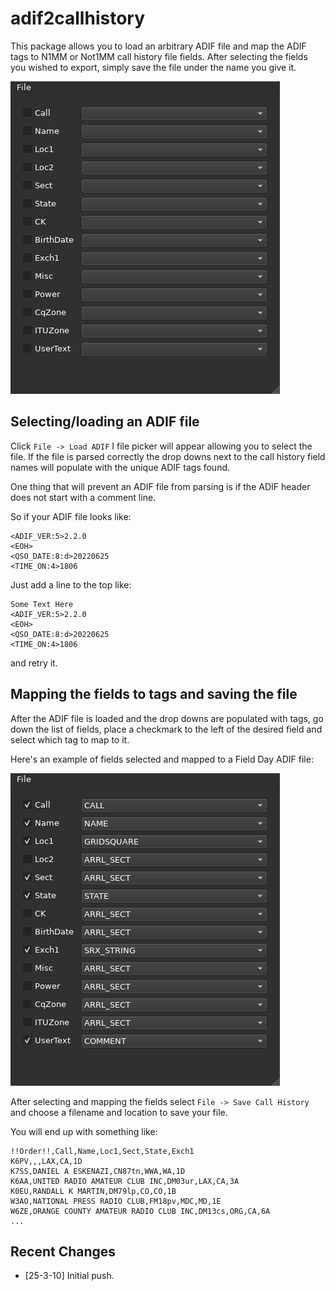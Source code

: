 # adif2callhistory

This package allows you to load an arbitrary ADIF file and map the ADIF tags to N1MM or Not1MM call history file fields.
After selecting the fields you wished to export, simply save the file under the name you give it.

![main screen](https://github.com/mbridak/adif2callhistory/blob/main/pic/adif2callhistory_initial.png?raw=true)

## Selecting/loading an ADIF file

Click `File -> Load ADIF` I file picker will appear allowing you to select the file. If the file is parsed correctly the drop downs next to the call history field names will populate with the unique ADIF tags found.

One thing that will prevent an ADIF file from parsing is if the ADIF header does not start with a comment line.

So if your ADIF file looks like:

```text
<ADIF_VER:5>2.2.0
<EOH>
<QSO_DATE:8:d>20220625
<TIME_ON:4>1806
```

Just add a line to the top like:

```text
Some Text Here
<ADIF_VER:5>2.2.0
<EOH>
<QSO_DATE:8:d>20220625
<TIME_ON:4>1806
```

and retry it.

## Mapping the fields to tags and saving the file

After the ADIF file is loaded and the drop downs are populated with tags, go down the list of fields, place a checkmark to the left of the desired field and select which tag to map to it.

Here's an example of fields selected and mapped to a Field Day ADIF file:

![mapped fields](https://github.com/mbridak/adif2callhistory/blob/main/pic/adif2callhistory_select_fields.png?raw=true)

After selecting and mapping the fields select `File -> Save Call History` and choose a filename and location to save your file.

You will end up with something like:

```text
!!Order!!,Call,Name,Loc1,Sect,State,Exch1
K6PV,,,LAX,CA,1D
K7SS,DANIEL A ESKENAZI,CN87tn,WWA,WA,1D
K6AA,UNITED RADIO AMATEUR CLUB INC,DM03ur,LAX,CA,3A
K0EU,RANDALL K MARTIN,DM79lp,CO,CO,1B
W3AO,NATIONAL PRESS RADIO CLUB,FM18pv,MDC,MD,1E
W6ZE,ORANGE COUNTY AMATEUR RADIO CLUB INC,DM13cs,ORG,CA,6A
...
```

## Recent Changes

- [25-3-10] Initial push.
